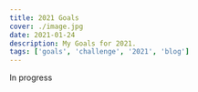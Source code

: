 ```yaml
---
title: 2021 Goals
cover: ./image.jpg
date: 2021-01-24
description: My Goals for 2021.
tags: ['goals', 'challenge', '2021', 'blog']
---
```


In progress
